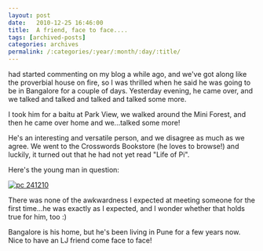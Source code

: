 ```yaml
---
layout: post
date:	2010-12-25 16:46:00
title:  A friend, face to face....
tags: [archived-posts]
categories: archives
permalink: /:categories/:year/:month/:day/:title/
---
```

<lj user="prashanthchengi">  had started commenting on my blog a while ago, and we've got along like the proverbial house on fire, so I was thrilled when he said he was going to be in Bangalore for a couple of days. Yesterday evening, he came over, and we talked and talked and talked and talked some more.

I took him for a baitu at Park View, we walked around the Mini Forest, and then he came over home and we...talked some more!

He's an interesting and versatile person, and we disagree as much as we agree. We went to the Crosswords Bookstore (he loves to browse!) and luckily, it turned out that he had not yet read "Life of Pi".

Here's the young man in question:


<a href="http://s1142.photobucket.com/albums/n602/Deepapctrsglr/?action=view&amp;current=IMG_8897.jpg" target="_blank"><img src="http://i1142.photobucket.com/albums/n602/Deepapctrsglr/IMG_8897.jpg" border="0" alt="pc 241210"></a>


There was none of the awkwardness I expected at meeting someone for the first time...he was exactly as I expected, and I wonder whether that holds true for him, too :)

Bangalore is his home, but he's been living in Pune for a few years now. Nice to have an LJ friend come face to face!
